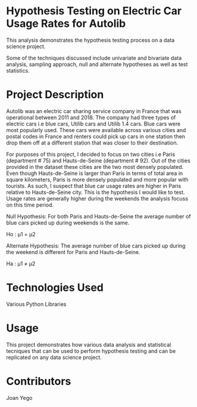# Hypothesis Testing on Electric Car Usage Rates for Autolib

This analysis demonstrates the hypothesis testing process on a data science project.

Some of the techniques discussed include univariate and bivariate data analysis, sampling approach, null and alternate hypotheses as well as test statistics.

# Project Description

Autolib was an electric car sharing service company in France that was operational between 2011 and 2018. The company had three types of electric cars i.e blue cars, Utilib cars and Utilib 1.4 cars. Blue cars were most popularly used. These cars were available across various cities and postal codes in France and renters could pick up cars in one station then drop them off at a different station that was closer to their destination.

For purposes of this project, I decided to focus on two cities i.e Paris (department # 75) and Hauts-de-Seine (department # 92). Out of the cities provided in the dataset these cities are the two most densely populated. Even though Hauts-de-Seine is larger than Paris in terms of total area in square kilometers, Paris is more densely populated and more popular with tourists. As such, I suspect that blue car usage rates are higher in Paris relative to Hauts-de-Seine city. This is the hypothesis I would like to test. Usage rates are generally higher during the weekends the analysis focuss on this time period.

Null Hypothesis: For both Paris and Hauts-de-Seine the average number of blue cars picked up during weekends is the same.

Ho : μ1 = μ2

Alternate Hypothesis: The average number of blue cars picked up during the weekend is different for Paris and Hauts-de-Seine.

Ha : μ1 ≠ μ2

# Technologies Used

Various Python Libraries

# Usage

This project demonstrates how various data analysis and statistical tecniques that can be used to perform hypothesis testing and can be replicated on any data science project.

# Contributors

Joan Yego
